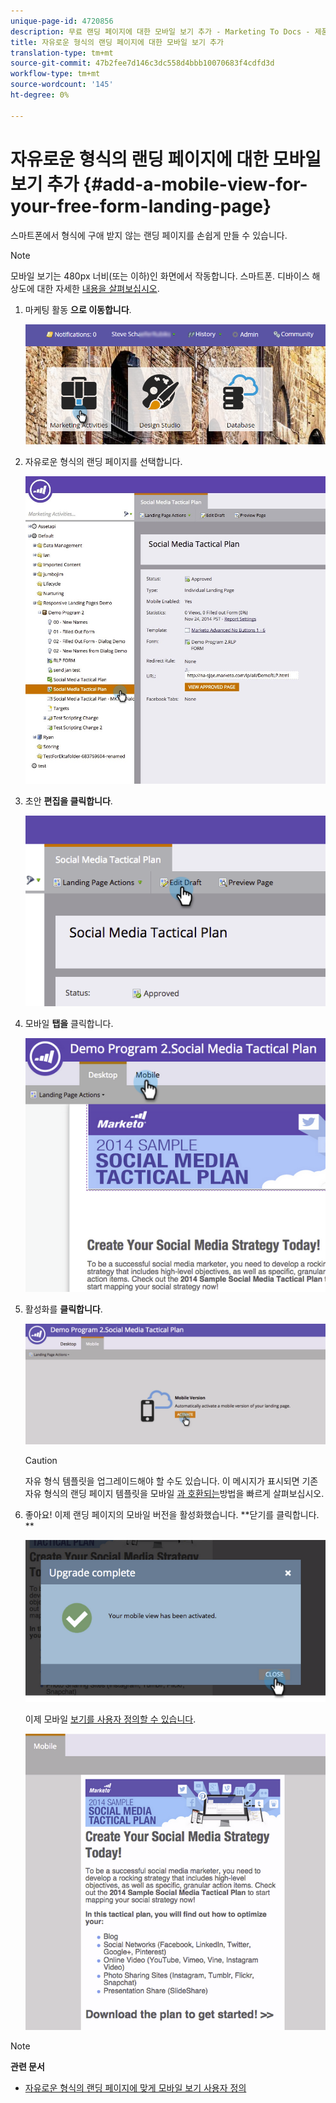 ```yaml
---
unique-page-id: 4720856
description: 무료 랜딩 페이지에 대한 모바일 보기 추가 - Marketing To Docs - 제품 설명서
title: 자유로운 형식의 랜딩 페이지에 대한 모바일 보기 추가
translation-type: tm+mt
source-git-commit: 47b2fee7d146c3dc558d4bbb10070683f4cdfd3d
workflow-type: tm+mt
source-wordcount: '145'
ht-degree: 0%

---
```



# 자유로운 형식의 랜딩 페이지에 대한 모바일 보기 추가 {#add-a-mobile-view-for-your-free-form-landing-page}

스마트폰에서 형식에 구애 받지 않는 랜딩 페이지를 손쉽게 만들 수 있습니다.

>[!NOTE]
>
>모바일 보기는 480px 너비(또는 이하)인 화면에서 작동합니다. 스마트폰. 디바이스 해상도에 대한 자세한 [내용을 살펴보십시오](http://mydevice.io/devices/.).

1. 마케팅 활동 **으로 이동합니다**.

   ![](assets/login-marketing-activities-3.png)

1. 자유로운 형식의 랜딩 페이지를 선택합니다.

   ![](assets/choose-landing-page.jpg)

1. 초안 **편집을 클릭합니다**.

   ![](assets/image2015-1-22-15-3a38-3a12.png)

1. 모바일 **탭을** 클릭합니다.

   ![](assets/image2015-1-22-16-3a46-3a10.png)

1. 활성화를 **클릭합니다**.

   ![](assets/image2015-1-22-15-3a48-3a47.png)

   >[!CAUTION]
   >
   >자유 형식 템플릿을 업그레이드해야 할 수도 있습니다. 이 메시지가 표시되면 기존 자유 형식의 랜딩 페이지 템플릿을 모바일 [과 호환되는](../../../../product-docs/demand-generation/landing-pages/landing-page-templates/make-an-existing-free-form-landing-page-template-mobile-compatible.md)방법을 빠르게 살펴보십시오.

1. 좋아요! 이제 랜딩 페이지의 모바일 버전을 활성화했습니다. **닫기를 클릭합니다. **

   ![](assets/image2015-1-22-16-3a44-3a37.png)

   이제 모바일 [보기를 사용자 정의할 수 있습니다](customize-mobile-view-for-your-free-form-landing-page.md).

   ![](assets/image2015-1-22-16-3a47-3a16.png)

>[!NOTE]
>
>**관련 문서**
>
>* [자유로운 형식의 랜딩 페이지에 맞게 모바일 보기 사용자 정의](customize-mobile-view-for-your-free-form-landing-page.md)

>



